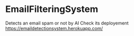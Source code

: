 # EmailFilteringSystem
Detects an email spam or not by AI
Check its deployement https://emaildetectionsystem.herokuapp.com/
